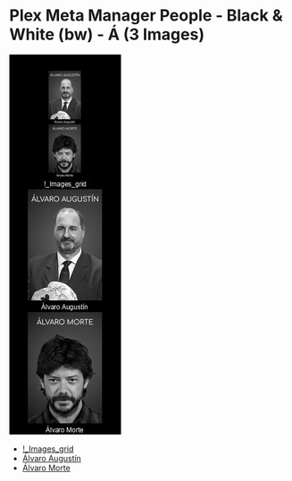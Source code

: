 # Plex Meta Manager People - Black & White (bw) - Á (3 Images)
![Grid](grid.jpg)

* [!_Images_grid](https://raw.githubusercontent.com/meisnate12/Plex-Meta-Manager-People-bw/master/Á/Images/%21_Images_grid.jpg)
* [Álvaro Augustín](https://raw.githubusercontent.com/meisnate12/Plex-Meta-Manager-People-bw/master/Á/Images/%C3%81lvaro%20August%C3%ADn.jpg)
* [Álvaro Morte](https://raw.githubusercontent.com/meisnate12/Plex-Meta-Manager-People-bw/master/Á/Images/%C3%81lvaro%20Morte.jpg)